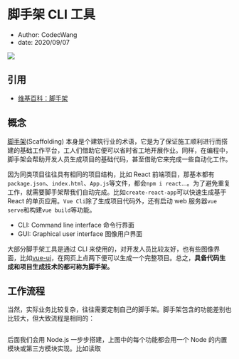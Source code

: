 # 脚手架 CLI 工具

- Author: CodecWang
- date: 2020/09/07

![](https://www.google.com/url?sa=i&url=http%3A%2F%2Fvasco.com.my%2F&psig=AOvVaw3xuNg0Tnb_tpPOQLut6dKY&ust=1599654427270000&source=images&cd=vfe&ved=0CAIQjRxqFwoTCOCxraTH2esCFQAAAAAdAAAAABAJ)

## 引用

- [维基百科：脚手架](https://en.wikipedia.org/wiki/Scaffold_(programming))

## 概念

[脚手架](https://baike.baidu.com/item/%E8%84%9A%E6%89%8B%E6%9E%B6)(Scaffolding) 本身是个建筑行业的术语，它是为了保证施工顺利进行而搭建的基础工作平台，工人们借助它便可以省时省工地开展作业。同样，在编程中，脚手架会帮助开发人员生成项目的基础代码，甚至借助它来完成一些自动化工作。

因为同类项目往往具有相同的项目结构，比如 React 前端项目，那基本都有`package.json`、`index.html`、`App.js`等文件，都会`npm i react`…。为了避免重复工作，就需要脚手架帮我们自动完成。比如`create-react-app`可以快速生成基于 React 的单页应用。`Vue Cli`除了生成项目代码外，还有启动 web 服务器`vue serve`和构建`vue build`等功能。

- CLI: Command line interface 命令行界面
- GUI: Graphical user interface 图像用户界面

大部分脚手架工具是通过 CLI 来使用的，对开发人员比较友好，也有些图像界面，比如[vue-ui](https://cli.vuejs.org/zh/guide/creating-a-project.html#%E4%BD%BF%E7%94%A8%E5%9B%BE%E5%BD%A2%E5%8C%96%E7%95%8C%E9%9D%A2)，在网页上点两下便可以生成一个完整项目。总之，**具备代码生成和项目生成技术的都可称为脚手架。**

## 工作流程

当然，实际业务比较复杂，往往需要定制自己的脚手架。脚手架包含的功能差别也比较大，但大致流程是相同的：

![]()

后面我们会用 Node.js 一步步搭建，上图中的每个功能都会用一个 Node 的内置模块或第三方模块实现。比如读取